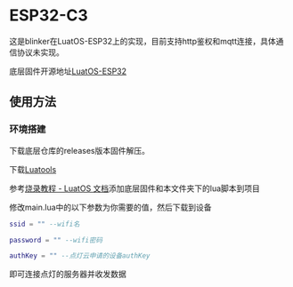 # ESP32-C3
这是blinker在LuatOS-ESP32上的实现，目前支持http鉴权和mqtt连接，具体通信协议未实现。

底层固件开源地址[LuatOS-ESP32](https://github.com/dreamcmi/LuatOS-ESP32)

## 使用方法

### 环境搭建

下载底层仓库的releases版本固件解压。

下载[Luatools](http://luatos.com/luatools/download/last)

参考[烧录教程 - LuatOS 文档](https://wiki.luatos.com/boardGuide/flash.html)添加底层固件和本文件夹下的lua脚本到项目

修改main.lua中的以下参数为你需要的值，然后下载到设备

```lua
ssid = "" --wifi名

password = "" --wifi密码

authKey = "" --点灯云申请的设备authKey
```

即可连接点灯的服务器并收发数据
